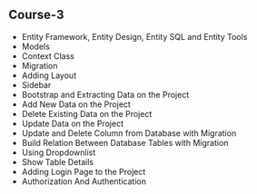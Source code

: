 ## Course-3
- Entity Framework, Entity Design, Entity SQL and Entity Tools
- Models
- Context Class
- Migration
- Adding Layout
- Sidebar
- Bootstrap and Extracting Data on the Project
- Add New Data on the Project
- Delete Existing Data on the Project
- Update Data on the Project
- Update and Delete Column from Database with Migration
- Build Relation Between Database Tables with Migration
- Using Dropdownlist
- Show Table Details
- Adding Login Page to the Project
- Authorization And Authentication
